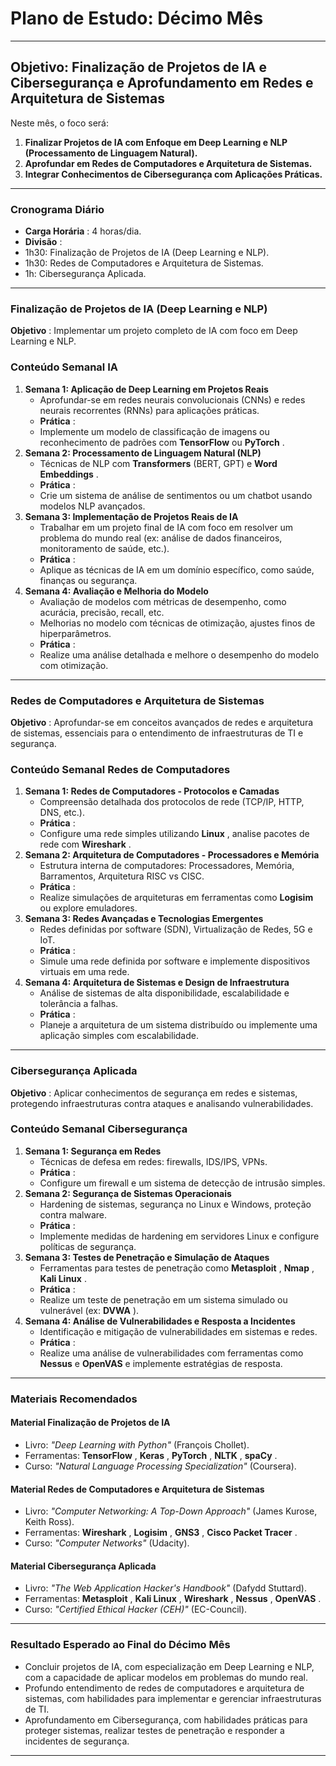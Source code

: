 
# **Plano de Estudo: Décimo Mês**

---

## **Objetivo: Finalização de Projetos de IA e Cibersegurança e Aprofundamento em Redes e Arquitetura de Sistemas**

Neste mês, o foco será:

1. **Finalizar Projetos de IA com Enfoque em Deep Learning e NLP (Processamento de Linguagem Natural).**
2. **Aprofundar em Redes de Computadores e Arquitetura de Sistemas.**
3. **Integrar Conhecimentos de Cibersegurança com Aplicações Práticas.**

---

### **Cronograma Diário**

* **Carga Horária** : 4 horas/dia.
* **Divisão** :
* 1h30: Finalização de Projetos de IA (Deep Learning e NLP).
* 1h30: Redes de Computadores e Arquitetura de Sistemas.
* 1h: Cibersegurança Aplicada.

---

### **Finalização de Projetos de IA (Deep Learning e NLP)**

 **Objetivo** : Implementar um projeto completo de IA com foco em Deep Learning e NLP.

### **Conteúdo Semanal IA**

1. **Semana 1: Aplicação de Deep Learning em Projetos Reais**
   * Aprofundar-se em redes neurais convolucionais (CNNs) e redes neurais recorrentes (RNNs) para aplicações práticas.
   * **Prática** :
   * Implemente um modelo de classificação de imagens ou reconhecimento de padrões com **TensorFlow** ou  **PyTorch** .
2. **Semana 2: Processamento de Linguagem Natural (NLP)**
   * Técnicas de NLP com **Transformers** (BERT, GPT) e  **Word Embeddings** .
   * **Prática** :
   * Crie um sistema de análise de sentimentos ou um chatbot usando modelos NLP avançados.
3. **Semana 3: Implementação de Projetos Reais de IA**
   * Trabalhar em um projeto final de IA com foco em resolver um problema do mundo real (ex: análise de dados financeiros, monitoramento de saúde, etc.).
   * **Prática** :
   * Aplique as técnicas de IA em um domínio específico, como saúde, finanças ou segurança.
4. **Semana 4: Avaliação e Melhoria do Modelo**
   * Avaliação de modelos com métricas de desempenho, como acurácia, precisão, recall, etc.
   * Melhorias no modelo com técnicas de otimização, ajustes finos de hiperparâmetros.
   * **Prática** :
   * Realize uma análise detalhada e melhore o desempenho do modelo com otimização.

---

### **Redes de Computadores e Arquitetura de Sistemas**

 **Objetivo** : Aprofundar-se em conceitos avançados de redes e arquitetura de sistemas, essenciais para o entendimento de infraestruturas de TI e segurança.

### **Conteúdo Semanal Redes de Computadores**

1. **Semana 1: Redes de Computadores - Protocolos e Camadas**
   * Compreensão detalhada dos protocolos de rede (TCP/IP, HTTP, DNS, etc.).
   * **Prática** :
   * Configure uma rede simples utilizando  **Linux** , analise pacotes de rede com  **Wireshark** .
2. **Semana 2: Arquitetura de Computadores - Processadores e Memória**
   * Estrutura interna de computadores: Processadores, Memória, Barramentos, Arquitetura RISC vs CISC.
   * **Prática** :
   * Realize simulações de arquiteturas em ferramentas como **Logisim** ou explore emuladores.
3. **Semana 3: Redes Avançadas e Tecnologias Emergentes**
   * Redes definidas por software (SDN), Virtualização de Redes, 5G e IoT.
   * **Prática** :
   * Simule uma rede definida por software e implemente dispositivos virtuais em uma rede.
4. **Semana 4: Arquitetura de Sistemas e Design de Infraestrutura**
   * Análise de sistemas de alta disponibilidade, escalabilidade e tolerância a falhas.
   * **Prática** :
   * Planeje a arquitetura de um sistema distribuído ou implemente uma aplicação simples com escalabilidade.

---

### **Cibersegurança Aplicada**

 **Objetivo** : Aplicar conhecimentos de segurança em redes e sistemas, protegendo infraestruturas contra ataques e analisando vulnerabilidades.

### **Conteúdo Semanal Cibersegurança**

1. **Semana 1: Segurança em Redes**
   * Técnicas de defesa em redes: firewalls, IDS/IPS, VPNs.
   * **Prática** :
   * Configure um firewall e um sistema de detecção de intrusão simples.
2. **Semana 2: Segurança de Sistemas Operacionais**
   * Hardening de sistemas, segurança no Linux e Windows, proteção contra malware.
   * **Prática** :
   * Implemente medidas de hardening em servidores Linux e configure políticas de segurança.
3. **Semana 3: Testes de Penetração e Simulação de Ataques**
   * Ferramentas para testes de penetração como  **Metasploit** ,  **Nmap** ,  **Kali Linux** .
   * **Prática** :
   * Realize um teste de penetração em um sistema simulado ou vulnerável (ex:  **DVWA** ).
4. **Semana 4: Análise de Vulnerabilidades e Resposta a Incidentes**
   * Identificação e mitigação de vulnerabilidades em sistemas e redes.
   * **Prática** :
   * Realize uma análise de vulnerabilidades com ferramentas como **Nessus** e **OpenVAS** e implemente estratégias de resposta.

---

### **Materiais Recomendados**

#### **Material Finalização de Projetos de IA**

* Livro: *"Deep Learning with Python"* (François Chollet).
* Ferramentas:  **TensorFlow** ,  **Keras** ,  **PyTorch** ,  **NLTK** ,  **spaCy** .
* Curso: *"Natural Language Processing Specialization"* (Coursera).

#### **Material Redes de Computadores e Arquitetura de Sistemas**

* Livro: *"Computer Networking: A Top-Down Approach"* (James Kurose, Keith Ross).
* Ferramentas:  **Wireshark** ,  **Logisim** ,  **GNS3** ,  **Cisco Packet Tracer** .
* Curso: *"Computer Networks"* (Udacity).

#### **Material Cibersegurança Aplicada**

* Livro: *"The Web Application Hacker's Handbook"* (Dafydd Stuttard).
* Ferramentas:  **Metasploit** ,  **Kali Linux** ,  **Wireshark** ,  **Nessus** ,  **OpenVAS** .
* Curso: *"Certified Ethical Hacker (CEH)"* (EC-Council).

---

### **Resultado Esperado ao Final do Décimo Mês**

* Concluir projetos de IA, com especialização em Deep Learning e NLP, com a capacidade de aplicar modelos em problemas do mundo real.
* Profundo entendimento de redes de computadores e arquitetura de sistemas, com habilidades para implementar e gerenciar infraestruturas de TI.
* Aprofundamento em Cibersegurança, com habilidades práticas para proteger sistemas, realizar testes de penetração e responder a incidentes de segurança.

---
